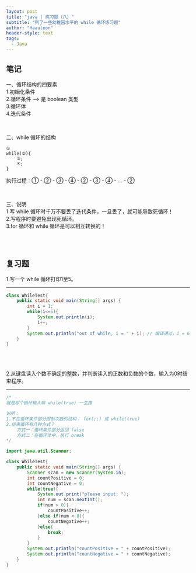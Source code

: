 ```yaml
---
layout: post
title: "java | 练习题（八）"
subtitle: "列了一些幼稚园水平的 while 循环练习题"
author: "Haauleon"
header-style: text
tags:
  - Java
---
```



## 笔记    

一、循环结构的四要素      
1.初始化条件      
2.循环条件 --> 是 boolean 类型    
3.循环体    
4.迭代条件     

<br>

二、while 循环的结构    
```
①
while(②){
    ③;
    ④;
}
```   
执行过程：① - ② - ③ - ④ - ② - ③ - ④ - ... - ②

<br>

三、说明     
1.写 while 循环时千万不要丢了迭代条件，一旦丢了，就可能导致死循环！    
2.写程序时要避免出现死循环。     
3.for 循环和 while 循环是可以相互转换的！      

<br><br>

## 复习题        
1.写一个 while 循环打印1至5。     

---

```java
class WhileTest{
    public static void main(String[] args) {
        int i = 1;
        while(i<=5){
            System.out.println(i);
            i++;
        }
        System.out.println("out of while, i = " + i); // 编译通过，i = 6
    }
}
```

<br><br>

2.从键盘读入个数不确定的整数，并判断读入的正数和负数的个数，输入为0时结束程序。     

---

```java
/*
就是写个循环输入嘛 while(true) 一生推

说明：
1.不在循环条件部分限制次数的结构： for(;;) 或 while(true)
2.结束循环有几种方式？
    方式一：循环条件部分返回 false
    方式二：在循环体中，执行 break
*/

import java.util.Scanner;

class WhileTest{
    public static void main(String[] args) {
        Scanner scan = new Scanner(System.in);
        int countPositive = 0; 
        int countNegative = 0;
        while(true){
            System.out.print("please input: ");
            int num = scan.nextInt();
            if(num > 0){
                countPositive++;
            }else if(num < 0){
                countNegative++;
            }else{
                break;
            }
        }
        System.out.println("countPositive = " + countPositive);
        System.out.println("countNegative = " + countNegative);
    }
}
```
















